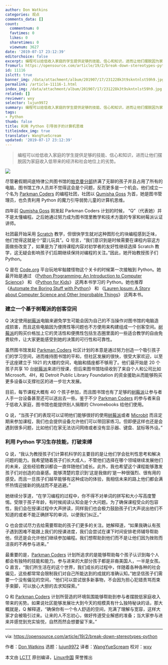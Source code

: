 ```yaml
---
author: Don Watkins
categories: 观点
comments_data: []
count:
  commentnum: 0
  favtimes: 0
  likes: 0
  sharetimes: 0
  viewnum: 3627
date: '2019-07-17 23:12:39'
editorchoice: false
excerpt: 编程可以给低收入家庭的学生提供足够的技能、信心和知识，进而让他们摆脱因为家庭收入低带来的经济和社会地位上的劣势。
fromurl: https://opensource.com/article/19/2/break-down-stereotypes-python
id: 11116
islctt: true
banner_img: /data/attachment/album/201907/17/231228k3t9skntnlst59h9.jpg
permalink: /article-11116-1.html
index_img: /data/attachment/album/201907/17/231228k3t9skntnlst59h9.jpg.thumb.jpg
related: []
reviewer: wxy
selector: lujun9972
summary: 编程可以给低收入家庭的学生提供足够的技能、信心和知识，进而让他们摆脱因为家庭收入低带来的经济和社会地位上的劣势。
tags:
- Python
thumb: false
title: 利用 Python 引导孩子的计算机思维
titleindex_img: true
translator: WangYueScream
updated: '2019-07-17 23:12:39'
---
```



> 
> 编程可以给低收入家庭的学生提供足够的技能、信心和知识，进而让他们摆脱因为家庭收入低带来的经济和社会地位上的劣势。
> 
> 
> 


![](/data/attachment/album/201907/17/231228k3t9skntnlst59h9.jpg)


尽管暑假期间底特律公共图书馆的[帕克曼分部](https://detroitpubliclibrary.org/locations/parkman)挤满了无聊的孩子并且占用了所有的电脑，图书馆工作人员并不觉得这会是个问题，反而更多是一个机会。他们成立一个名为 [Parkman Coders](https://www.dplfound.org/single-post/2016/05/15/Parkman-Branch-Coders) 的编程社团，社团以 [Qumisha Goss](https://www.linkedin.com/in/qumisha-goss-b3bb5470) 为首，她是图书管理员，也负责利用 Python 的魔力引导弱势儿童的计算机思维。


四年前 [Qumisha Goss](https://www.linkedin.com/in/qumisha-goss-b3bb5470) 刚发起 Parkman Coders 计划的时候， “Q”（代表她）并不是太懂编程。之后她通过努力成为图书馆里教学和技术方面的专家和树莓派认证讲师。


社团最开始采用 [Scratch](https://scratch.mit.edu/) 教学，但很快学生就对这种图形化的块编程感到乏味，他们觉得这就是个“婴儿玩具”。Q 坦言，“我们意识到是时候需要在课程内容这方面做些改变了，如果是为了维持课程内容对初学者的友好性继续选择 Scratch 教学，这无疑会影响孩子们后期继续保持对编程的关注。”因此，她开始教授孩子们 Python。


Q 是在 [Code.org](http://Code.org) 平台玩地牢骷髅怪物这个关卡的时候第一次接触到 Python。她最开始是通过 《[Python Programming: An Introduction to Computer Science](https://www.amazon.com/Python-Programming-Introduction-Computer-Science/dp/1887902996)》 和 《[Python for Kids](https://nostarch.com/pythonforkids)》 这两本书学习的 Python。她也推荐 《[Automate the Boring Stuff with Python](https://automatetheboringstuff.com/)》 和 《[Lauren Ipsum: A Story about Computer Science and Other Improbable Things](https://nostarch.com/laurenipsum)》 这两本书。


### 建立一个基于树莓派的创客空间


Q 决定使用[树莓派](https://www.raspberrypi.org/)电脑来避免学生可能会因为自己的不当操作对图书馆的电脑造成损害，而且这些电脑因为便携性等问题也不方便用来构建组成一个创客空间。[树莓派](https://www.raspberrypi.org/)的购买价格加上它的灵活性和便携性包括生态圈里面的一些适合教学的自由免费软件，让大家更能感受到她的决策的可行性和可靠性。


虽然图书馆发起 [Parkman Coders](https://www.dplfound.org/single-post/2016/05/15/Parkman-Branch-Coders) 社区计划的本意是通过努力创造一个吸引孩子们的学习空间，进而维持图书馆的平和，但社区发展的很快，很受大家欢迎，以至于这座建立于 1921 的大楼的空间，电脑和插座都不够用了。他们最开始是 20 个孩子共享 10 台[树莓派](https://www.raspberrypi.org/)来进行授课，但后来图书馆陆续收到了来自个人和公司比如 Microsoft、4H，和 Detroit Public Library Foundation 的资金援助从而能够购买更多设备以支撑社区的进一步壮大发展。


目前，每节课程大概有 40 个孩子参加，而且图书馆也有了足够的[树莓派](https://www.raspberrypi.org/)让参与者人手一台设备甚至还可以送出去一些。鉴于不少 [Parkman Coders](https://www.dplfound.org/single-post/2016/05/15/Parkman-Branch-Coders) 的参与者来自于低收入家庭，图书馆也能提供别人捐赠的 Chromebooks 给他们使用。


Q 说，“当孩子们的表现可以证明他们能够很好的使用[树莓派](https://www.raspberrypi.org/)或者 [Microbit](https://microbit.org/guide/) 而且定期来参加课程，我们也会提供设备允许他们可以带回家练习。但即便这样也还是会遇到很多问题，比如他们在家无法访问网络或者没有显示器、键盘、鼠标等外设。”


### 利用 Python 学习生存技能，打破束缚


Q 说，“我认为教授孩子们计算机科学的主要目的是让他们学会批判性思考和解决问题的能力。我希望随着孩子们长大成人，不管他们选择在哪个领域继续发展他们的未来，这些经验教训都会一直伴随他们成长。此外，我也希望这个课程能够激发孩子们对创造的自豪感。能够清楚的意识到‘这是我做的’是一种很强烈、很有用的感受。而且一旦孩子们越早能够有这种成功的体验，我相信未来的路上他们都会满怀热情迎接新的挑战而不是逃避。”


她继续分享道，“在学习编程的过程中，你不得不对单词的拼写和大小写高度警惕。受限于孩子年龄，有时候阅读认知会是个大问题。为了确保课程受众的包容性，我们会在授课过程中大声拼读，同样我们也会极力鼓励孩子们大声说出他们不知道的或者不能正确拼写的单词，以便我们纠正。”


Q 也会尝试尽力去给需要帮助的孩子们更多的关注。她解释道，“如果我确认有孩子遇到困难不能跟上我们的授课进度，我们会尝试在课下时间安排老师辅导帮助他，但还是会允许他们继续参加编程。我们想帮助到他们而不是让他们因为挫败而沮丧的不再参与进来。”


最重要的是，[Parkman Coders](https://www.dplfound.org/single-post/2016/05/15/Parkman-Branch-Coders) 计划所追求的是能够帮助每个孩子认识到每个人都会有独特的技能和能力。参与进来的大部分孩子都是非裔美国人，一半是女孩。Q 直言，“我们所生活在的这个世界，我们成长的过程中，伴随着各种各种的社会偏见，这些都常常会限制我们对自己所能达到的成就的准确认知。”她坚信孩子们需要一个没有偏见的空间，“他们可以尝试很多新事物，不会因为担心犯错责骂而束手束脚，可以放心大胆的去求知探索。”


Q 和 [Parkman Coders](https://www.dplfound.org/single-post/2016/05/15/Parkman-Branch-Coders) 计划所营造的环境氛围能够帮助到参与者摆脱低家庭收入带来的劣势。如果说社区能够发展壮大到今天的规模真有什么独特秘诀的话，那大概就是，Q 解释道，“确保你有一个令人舒适的空间，充满了理解与宽容，这样大家才会被吸引过来。让来的人不忘初心，做好传道受业解惑的准备；当大家参与进来并感觉到充实愉悦，自然而然会想要留下来。”




---


via: <https://opensource.com/article/19/2/break-down-stereotypes-python>


作者：[Don Watkins](https://opensource.com/users/don-watkins) 选题：[lujun9972](https://github.com/lujun9972) 译者：[WangYueScream](https://github.com/WangYueScream) 校对：[wxy](https://github.com/wxy)


本文由 [LCTT](https://github.com/LCTT/TranslateProject) 原创编译，[Linux中国](https://linux.cn/) 荣誉推出